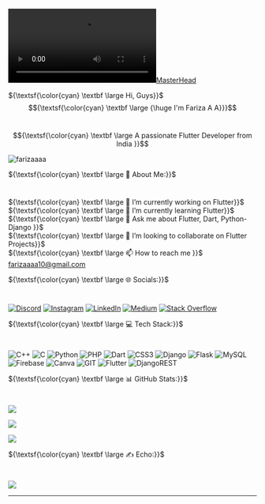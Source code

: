 [![MasterHead](images/Flutter%20DEVELOPER%20(1).mp4)](https://rishavchanda.io)



${\textsf{\color{cyan} \textbf \large Hi, Guys}}$
$${\textsf{\color{cyan} \textbf \large {\huge I'm Fariza A A}}}$$

<h1 align="center" color="white"></h1>

$${\textsf{\color{cyan} \textbf \large A passionate Flutter Developer from India }}$$

<p align="left"> <img src="https://komarev.com/ghpvc/?username=farizaaaa&label=Profile%20views&color=0e75b6&style=flat" alt="farizaaaa" /> </p>

${\textsf{\color{cyan} \textbf \large 💫 About Me:}}$
<h1 align="left"></h1>
 
${\textsf{\color{cyan} \textbf \large 🔭 I’m currently working on Flutter}}$<br>
${\textsf{\color{cyan} \textbf \large 🌱 I’m currently learning Flutter}}$<br>
${\textsf{\color{cyan} \textbf \large 💬 Ask me about Flutter, Dart, Python-Django }}$<br>
${\textsf{\color{cyan} \textbf \large 👯 I’m looking to collaborate on Flutter Projects}}$<br>
${\textsf{\color{cyan} \textbf \large 📫 How to reach me }}$ farizaaaa10@gmail.com


${\textsf{\color{cyan} \textbf \large 🌐 Socials:}}$
<h1 align="left"></h1>

[![Discord](https://img.shields.io/badge/Discord-%237289DA.svg?logo=discord&logoColor=white)](https://discord.gg/https://discord.gg/E6TNbXwa) [![Instagram](https://img.shields.io/badge/Instagram-%23E4405F.svg?logo=Instagram&logoColor=white)](https://instagram.com/https://instagram.com/__fari___za____) [![LinkedIn](https://img.shields.io/badge/LinkedIn-%230077B5.svg?logo=linkedin&logoColor=white)](https://linkedin.com/in/linkedin.com/in/fariza-a-a-661820253) [![Medium](https://img.shields.io/badge/Medium-12100E?logo=medium&logoColor=white)](https://medium.com/@https://github.com/Farizaaaa/) [![Stack Overflow](https://img.shields.io/badge/-Stackoverflow-FE7A16?logo=stack-overflow&logoColor=white)](https://stackoverflow.com/users/19923552)

${\textsf{\color{cyan} \textbf \large 💻 Tech Stack:}}$
<h1 align="left"></h1>

![C++](https://img.shields.io/badge/c++-%2300599C.svg?style=for-the-badge&logo=c%2B%2B&logoColor=white) ![C](https://img.shields.io/badge/c-%2300599C.svg?style=for-the-badge&logo=c&logoColor=white) ![Python](https://img.shields.io/badge/python-3670A0?style=for-the-badge&logo=python&logoColor=ffdd54) ![PHP](https://img.shields.io/badge/php-%23777BB4.svg?style=for-the-badge&logo=php&logoColor=white) ![Dart](https://img.shields.io/badge/dart-%230175C2.svg?style=for-the-badge&logo=dart&logoColor=white) ![CSS3](https://img.shields.io/badge/css3-%231572B6.svg?style=for-the-badge&logo=css3&logoColor=white) ![Django](https://img.shields.io/badge/django-%23092E20.svg?style=for-the-badge&logo=django&logoColor=white) ![Flask](https://img.shields.io/badge/flask-%23000.svg?style=for-the-badge&logo=flask&logoColor=white) ![MySQL](https://img.shields.io/badge/mysql-%2300000f.svg?style=for-the-badge&logo=mysql&logoColor=white) ![Firebase](https://img.shields.io/badge/Firebase-039BE5?style=for-the-badge&logo=Firebase&logoColor=white) ![Canva](https://img.shields.io/badge/Canva-%2300C4CC.svg?style=for-the-badge&logo=Canva&logoColor=white) ![GIT](https://img.shields.io/badge/Git-fc6d26?style=for-the-badge&logo=git&logoColor=white) ![Flutter](https://img.shields.io/badge/Flutter-%2302569B.svg?style=for-the-badge&logo=Flutter&logoColor=white) ![DjangoREST](https://img.shields.io/badge/DJANGO-REST-ff1709?style=for-the-badge&logo=django&logoColor=white&color=ff1709&labelColor=gray)

${\textsf{\color{cyan} \textbf \large 📊 GitHub Stats:}}$
<h1 align="left"></h1>


![](https://github-readme-stats.vercel.app/api/top-langs/?username=Farizaaaa&theme=merko&hide_border=false&include_all_commits=true&count_private=true&layout=compact)

![](https://github-readme-stats.vercel.app/api?username=Farizaaaa&theme=merko&hide_border=false&include_all_commits=true&count_private=true)

![](https://github-readme-streak-stats.herokuapp.com/?user=Farizaaaa&theme=merko&hide_border=false)<br/>


${\textsf{\color{cyan} \textbf \large ✍️ Echo:}}$
<h1 align="left"></h1>

![](https://quotes-github-readme.vercel.app/api?type=horizontal&theme=merko)



---

<!-- Proudly created with GPRM ( https://gprm.itsvg.in ) -->

